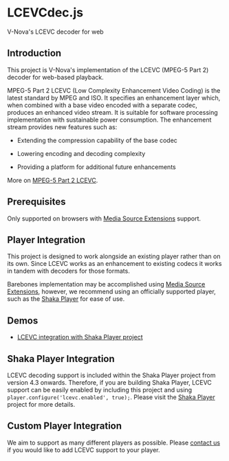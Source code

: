 # LCEVCdec.js 
V-Nova's LCEVC decoder for web 

## Introduction 


This project is V-Nova's implementation of the LCEVC (MPEG-5 Part 2) decoder for web-based playback. 


MPEG-5 Part 2 LCEVC (Low Complexity Enhancement Video Coding) is the latest standard by MPEG and ISO. It specifies an enhancement layer which, when combined with a base video encoded with a separate codec, produces an enhanced video stream. It is suitable for software processing implementation with sustainable power consumption. The enhancement stream provides new features such as: 

- Extending the compression capability of the base codec 

- Lowering encoding and decoding complexity 

- Providing a platform for additional future enhancements 

More on [MPEG-5 Part 2 LCEVC](https://www.lcevc.org/).  
## Prerequisites 

Only supported on browsers with [Media Source Extensions](https://caniuse.com/?search=media%20source%20extensions) support. 

## Player Integration 

This project is designed to work alongside an existing player rather than on its own. Since LCEVC works as an enhancement to existing codecs it works in tandem with decoders for those formats. 

Barebones implementation may be accomplished using [Media Source Extensions](https://developer.mozilla.org/en-US/docs/Web/API/MediaSource), however, we recommend using an officially supported player, such as the [Shaka Player](https://github.com/shaka-project/shaka-player) for ease of use. 
## Demos 
- [LCEVC integration with Shaka Player project]( https://shaka-player-demo.appspot.com/demo/#panel=ALL_CONTENT;panelData=LCEVC;build=uncompiled)  


## Shaka Player Integration 

LCEVC decoding support is included within the Shaka Player project from version 4.3 onwards. Therefore, if you are building Shaka Player, LCEVC support can be easily enabled by including this project and using `player.configure('lcevc.enabled', true);`. Please visit the [Shaka Player](Shaka-Player) project for more details. 

## Custom Player Integration 

We aim to support as many different players as possible. Please [contact us](https://www.v-nova.com/) if you would like to add LCEVC support to your player. 
